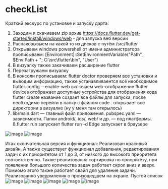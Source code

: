 # checkList
Краткий экскурс по установке и запуску дарта:
  1. Заходим и скачиваем zip архив https://docs.flutter.dev/get-started/install/windows/web - для запуска веб версии 
  2. Распаковывыем на какой то из дисков с путём /src/flutter
  3. Открываем windows powershell от имени администратора прописываем:  [Environment]::SetEnvironmentVariable("Path", $Env:Path + "; C:\src\flutter\bin", "User")
  4. В визуалку также закачиваем расширение flutter
  5. Перезагружаем визуалку
  6. В консоли прописываем:
                flutter doctor  проверяем все установки и выводим информацию, также устанавливаентся всё необходимое
                flutter config --enable-web  включаем web-отображение
                flutter devices отображает доступные устройства для отображения кода
                flutter create название  создает все файлы для запуска, после необходимо перейти в папку с файлом
                code . открывает все директории в визуалке (ну у меня там открылось)
  7. lib/main.dart — главный файл приложения.
     pubspec.yaml — зависимости.
     Папки android/, ios/, web/ и др. — под платформы.
  8.flutter run запускает flutter run -d Edge запускает в браузере
       
![image](https://github.com/user-attachments/assets/0573aae2-b675-472c-8174-9d861f36f3b9)
![image](https://github.com/user-attachments/assets/98623d85-309b-4ccd-8bb5-0450b6750a5b)


Итак окончательная версия и функционал:
Реализован красивый дизайн. А также существует функционал добавления, редактирования задач с их приоритетом от 1 до 3, от низкого до высокого приоритета соответственно. Также реализованна сортировка по приоритету, при появлении большого количества задач работает скрол вниз и вверх. Помиомо этого также работает свайп для удаление задачи. Реализованно уведомления о произошедшем на экране.
Пустой список
![image](https://github.com/user-attachments/assets/1865d771-15ad-4840-98bd-1624539f0186)
![image](https://github.com/user-attachments/assets/aa921cc2-0944-4ea3-9351-36b9b77e2a2b)
![image](https://github.com/user-attachments/assets/6d02f24c-5990-4116-a4f4-79bbb42d32c9)
![image](https://github.com/user-attachments/assets/f4c99fcd-6b3a-42c3-b9b9-9b339a52d395)
![image](https://github.com/user-attachments/assets/a80a6870-8566-4974-b03a-1c4f65b0e4d4)
